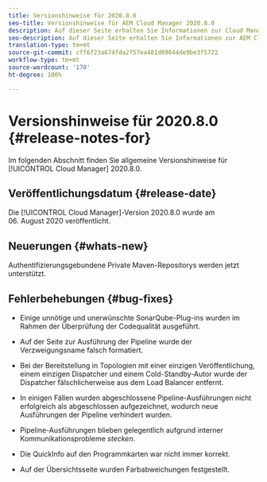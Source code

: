 ```yaml
---
title: Versionshinweise für 2020.8.0
seo-title: Versionshinweise für AEM Cloud Manager 2020.8.0
description: Auf dieser Seite erhalten Sie Informationen zur Cloud Manager-Version 2020.8.0.
seo-description: Auf dieser Seite erhalten Sie Informationen zur AEM Cloud Manager-Version 2020.8.0.
translation-type: tm+mt
source-git-commit: cff6f23a674fda2f57ea481d89644de9be3f5722
workflow-type: tm+mt
source-wordcount: '170'
ht-degree: 100%

---
```


# Versionshinweise für 2020.8.0 {#release-notes-for}

Im folgenden Abschnitt finden Sie allgemeine Versionshinweise für [!UICONTROL Cloud Manager] 2020.8.0.

## Veröffentlichungsdatum {#release-date}

Die [!UICONTROL Cloud Manager]-Version 2020.8.0 wurde am 06. August 2020 veröffentlicht.

## Neuerungen {#whats-new}

Authentifizierungsgebundene Private Maven-Repositorys werden jetzt unterstützt.

## Fehlerbehebungen {#bug-fixes}

* Einige unnötige und unerwünschte SonarQube-Plug-ins wurden im Rahmen der Überprüfung der Codequalität ausgeführt.

* Auf der Seite zur Ausführung der Pipeline wurde der Verzweigungsname falsch formatiert.

* Bei der Bereitstellung in Topologien mit einer einzigen Veröffentlichung, einem einzigen Dispatcher und einem Cold-Standby-Autor wurde der Dispatcher fälschlicherweise aus dem Load Balancer entfernt.

* In einigen Fällen wurden abgeschlossene Pipeline-Ausführungen nicht erfolgreich als abgeschlossen aufgezeichnet, wodurch neue Ausführungen der Pipeline verhindert wurden.

* Pipeline-Ausführungen blieben gelegentlich aufgrund interner Kommunikationsprobleme *stecken*.

* Die QuickInfo auf den Programmkarten war nicht immer korrekt.

* Auf der Übersichtsseite wurden Farbabweichungen festgestellt.

